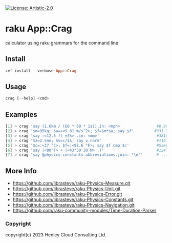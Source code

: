 [![License: Artistic-2.0](https://img.shields.io/badge/License-Artistic%202.0-0298c3.svg)](https://opensource.org/licenses/Artistic-2.0)

# raku App::Crag

calculator using raku grammars for the command line

## Install
```raku
zef install --verbose App::Crag
```

## Usage
```raku
crag [--help] <cmd>
```

## Examples
```raku
[1] > crag 'say (1.6km / (60 * 60 * 1s)).in: <mph>'               #0.994194mph
[2] > crag '$m=95kg; $a=♎️<9.81 m/s^2>; $f=$m*$a; say $f'         #931.95N
[3] > crag 'say :<12.5 ft ±3%> .in: <mm>'                         #3810mm ±114.3
[4] > crag '$λ=2.5nm; $ν=c/$λ; say ν.norm'                        #119.916..PHz
[5] > crag '$c=:<37 °C>; $f=:<98.6 °F>; say $f cmp $c'            #Same
[6] > crag 'say |<80°T> + |<43°30′30″M> .T'                       #124°ESE (T)
[7] > crag 'say @physics-constants-abbreviations.join: "\n"'      # ...
```

## More Info
- https://github.com/librasteve/raku-Physics-Measure.git
- https://github.com/librasteve/raku-Physics-Unit.git
- https://github.com/librasteve/raku-Physics-Error.git
- https://github.com/librasteve/raku-Physics-Constants.git
- https://github.com/librasteve/raku-Physics-Navigation.git
- https://github.com/raku-community-modules/Time-Duration-Parser

### Copyright
copyright(c) 2023 Henley Cloud Consulting Ltd.
